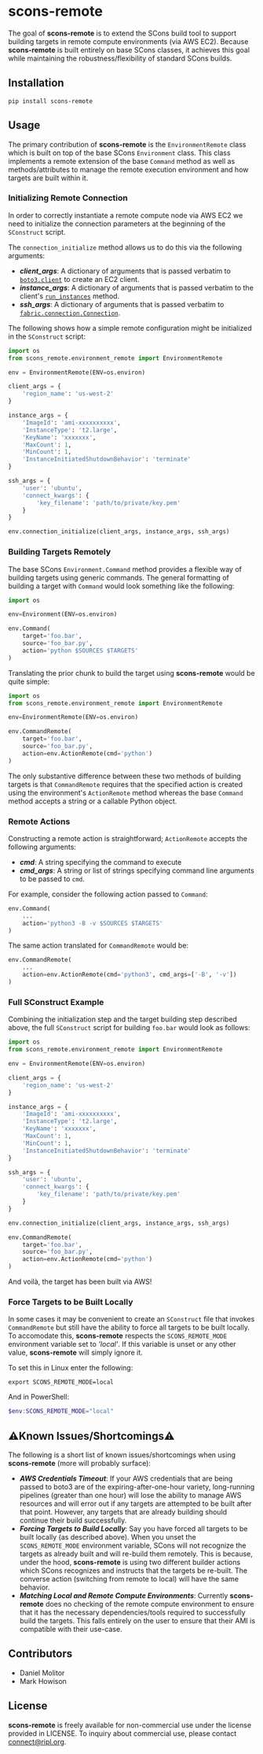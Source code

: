 # scons-remote
The goal of **scons-remote** is to extend the SCons build tool to support building targets 
in remote compute environments (via AWS EC2). Because **scons-remote** is built entirely on 
base SCons classes, it achieves this goal while maintaining the robustness/flexibility of 
standard SCons builds.

## Installation
```
pip install scons-remote
```

## Usage
The primary contribution of **scons-remote** is the `EnvironmentRemote` class 
which is built on top of the base SCons `Environment` class. This class
implements a remote extension of the base `Command` method as well as
methods/attributes to manage the remote execution environment and how targets
are built within it.

### Initializing Remote Connection
In order to correctly instantiate a remote compute node via AWS EC2
we need to initialize the connection parameters at the beginning of
the `SConstruct` script.

The `connection_initialize` method allows us to do this via the
following arguments:
- *__client_args__*: A dictionary of arguments that is passed verbatim to
[`boto3.client`](https://boto3.amazonaws.com/v1/documentation/api/latest/reference/core/session.html#boto3.session.Session.client)
to create an EC2 client.
- *__instance_args__*: A dictionary of arguments that is passed verbatim to
the client's [`run_instances`](https://boto3.amazonaws.com/v1/documentation/api/latest/reference/services/ec2.html#EC2.Client.run_instances)
method.
- *__ssh_args__*: A dictionary of arguments that is passed verbatim to
[`fabric.connection.Connection`](https://docs.fabfile.org/en/2.6/api/connection.html).

The following shows how a simple remote configuration might be initialized
in the `SConstruct` script:
```python
import os
from scons_remote.environment_remote import EnvironmentRemote

env = EnvironmentRemote(ENV=os.environ)

client_args = {
    'region_name': 'us-west-2'
}

instance_args = {
    'ImageId': 'ami-xxxxxxxxxx',
    'InstanceType': 't2.large',
    'KeyName': 'xxxxxxx',
    'MaxCount': 1,
    'MinCount': 1,
    'InstanceInitiatedShutdownBehavior': 'terminate'
}

ssh_args = {
    'user': 'ubuntu',
    'connect_kwargs': {
        'key_filename': 'path/to/private/key.pem'
    }
}

env.connection_initialize(client_args, instance_args, ssh_args)
```

### Building Targets Remotely
The base SCons `Environment.Command` method provides a flexible way of building 
targets using generic commands. The general formatting of building a target with
`Command` would look something like the following:
```python
import os

env=Environment(ENV=os.environ)

env.Command(
    target='foo.bar',
    source='foo_bar.py',
    action='python $SOURCES $TARGETS'
)
```

Translating the prior chunk to build the target using **scons-remote** would be quite simple:
```python
import os
from scons_remote.environment_remote import EnvironmentRemote

env=EnvironmentRemote(ENV=os.environ)

env.CommandRemote(
    target='foo.bar',
    source='foo_bar.py',
    action=env.ActionRemote(cmd='python')
)
```
The only substantive difference between these two methods of building targets is that
`CommandRemote` requires that the specified action is created using the environment's
`ActionRemote` method whereas the base `Command` method accepts a string or a callable Python object.

### Remote Actions
Constructing a remote action is straightforward; `ActionRemote` accepts the following arguments:
- *__cmd__*: A string specifying the command to execute
- *__cmd_args__*: A string or list of strings specifying command line arguments
to be passed to `cmd`.

For example, consider the following action passed to `Command`:
```python
env.Command(
    ...
    action='python3 -B -v $SOURCES $TARGETS'
)
```
The same action translated for `CommandRemote` would be:
```python
env.CommandRemote(
    ...
    action=env.ActionRemote(cmd='python3', cmd_args=['-B', '-v'])
)
```

### Full SConstruct Example
Combining the initialization step and the target building step described above, the full `SConstruct`
script for building `foo.bar` would look as follows:
```python
import os
from scons_remote.environment_remote import EnvironmentRemote

env = EnvironmentRemote(ENV=os.environ)

client_args = {
    'region_name': 'us-west-2'
}

instance_args = {
    'ImageId': 'ami-xxxxxxxxxx',
    'InstanceType': 't2.large',
    'KeyName': 'xxxxxxx',
    'MaxCount': 1,
    'MinCount': 1,
    'InstanceInitiatedShutdownBehavior': 'terminate'
}

ssh_args = {
    'user': 'ubuntu',
    'connect_kwargs': {
        'key_filename': 'path/to/private/key.pem'
    }
}

env.connection_initialize(client_args, instance_args, ssh_args)

env.CommandRemote(
    target='foo.bar',
    source='foo_bar.py',
    action=env.ActionRemote(cmd='python')
)
```
And voilà, the target has been built via AWS!

### Force Targets to be Built Locally
In some cases it may be convenient to create an `SConstruct` file that invokes `CommandRemote` but still have
the ability to force all targets to be built locally. To accomodate this, **scons-remote** respects the
`SCONS_REMOTE_MODE` environment variable set to *'local'*. If this variable is unset or any other value,
**scons-remote** will simply ignore it.

To set this in Linux enter the following:
```shell
export SCONS_REMOTE_MODE=local
```
And in PowerShell:
```ps1
$env:SCONS_REMOTE_MODE="local"
```

## ⚠️Known Issues/Shortcomings⚠️
The following is a short list of known issues/shortcomings when using **scons-remote** (more will probably surface):
- *__AWS Credentials Timeout__*: If your AWS credentials that are being passed to boto3 are of the
expiring-after-one-hour variety, long-running pipelines (greater than one hour) will lose the ability to manage
AWS resources and will error out if any targets are attempted to be built after that point. However, any targets
that are already building should continue their build successfully.
- *__Forcing Targets to Build Locally__*: Say you have forced all targets to be built locally (as described above).
When you unset the `SCONS_REMOTE_MODE` environment variable, SCons will not recognize the targets as already
built and will re-build them remotely. This is because, under the hood, **scons-remote** is using two different
builder actions which SCons recognizes and instructs that the targets be re-built. The converse action (switching
from remote to local) will have the same behavior.
- *__Matching Local and Remote Compute Environments__*: Currently **scons-remote** does no checking of the remote
compute environment to ensure that it has the necessary dependencies/tools required to successfully build the targets.
This falls entirely on the user to ensure that their AMI is compatible with their use-case.

## Contributors
- Daniel Molitor
- Mark Howison

## License
**scons-remote** is freely available for non-commercial use under the license provided in LICENSE. To inquiry about commercial use, please contact connect@ripl.org.
